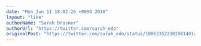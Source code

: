 ```yaml
---
date: "Mon Jun 11 18:02:26 +0000 2018"
layout: "like"
authorName: "Sarah Drasner"
authorUrl: "https://twitter.com/sarah_edo"
originalPost: "https://twitter.com/sarah_edo/status/1006235223019814914"
---
```

